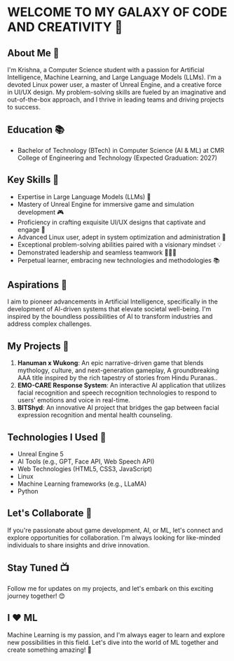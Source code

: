 **WELCOME TO MY GALAXY OF CODE AND CREATIVITY 🚀**
=====================================================

**About Me 🤖**
---------------

I'm Krishna, a Computer Science student with a passion for Artificial Intelligence, Machine Learning, and Large Language Models (LLMs). I'm a devoted Linux power user, a master of Unreal Engine, and a creative force in UI/UX design. My problem-solving skills are fueled by an imaginative and out-of-the-box approach, and I thrive in leading teams and driving projects to success.

**Education 📚**
----------------

* Bachelor of Technology (BTech) in Computer Science (AI & ML) at CMR College of Engineering and Technology (Expected Graduation: 2027)

**Key Skills 🎯**
-----------------

* Expertise in Large Language Models (LLMs) 🤖
* Mastery of Unreal Engine for immersive game and simulation development 🎮
* Proficiency in crafting exquisite UI/UX designs that captivate and engage 🎨
* Advanced Linux user, adept in system optimization and administration 🐧
* Exceptional problem-solving abilities paired with a visionary mindset 💡
* Demonstrated leadership and seamless teamwork 🧑‍🤝‍🧑
* Perpetual learner, embracing new technologies and methodologies 📚

**Aspirations 🌟**
------------------

I aim to pioneer advancements in Artificial Intelligence, specifically in the development of AI-driven systems that elevate societal well-being. I'm inspired by the boundless possibilities of AI to transform industries and address complex challenges.

**My Projects 🚀**
------------------

1. **Hanuman x Wukong**: An epic narrative-driven game that blends mythology, culture, and next-generation gameplay, A groundbreaking AAA title inspired by the rich tapestry of stories from Hindu Puranas..
2. **EMO-CARE Response System**: An interactive AI application that utilizes facial recognition and speech recognition technologies to respond to users' emotions and voice in real-time.
3. **BITShyd**: An innovative AI project that bridges the gap between facial expression recognition and mental health counseling.

**Technologies I Used 🤖**
-------------------------

* Unreal Engine 5
* AI Tools (e.g., GPT, Face API, Web Speech API)
* Web Technologies (HTML5, CSS3, JavaScript)
* Linux
* Machine Learning frameworks (e.g., LLaMA)
* Python

**Let's Collaborate 🤝**
-------------------------

If you're passionate about game development, AI, or ML, let's connect and explore opportunities for collaboration. I'm always looking for like-minded individuals to share insights and drive innovation.

**Stay Tuned 📺**
------------------

Follow me for updates on my projects, and let's embark on this exciting journey together! 😊

**I ❤️ ML**
-------------

Machine Learning is my passion, and I'm always eager to learn and explore new possibilities in this field. Let's dive into the world of ML together and create something amazing! 🚀
